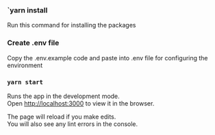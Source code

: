 ### `yarn install

Run this command for installing the packages

### Create .env file

Copy the .env.example code and paste into .env file for configuring the environment

### `yarn start`

Runs the app in the development mode.\
Open [http://localhost:3000](http://localhost:3000) to view it in the browser.

The page will reload if you make edits.\
You will also see any lint errors in the console.
